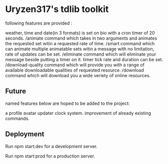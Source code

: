 # Uryzen317's tdlib toolkit

following features are provided :

weather, time and date(in 3 formats) is set on bio with a cron timer of 20 seconds.
/animate command which takes in two arguments and animates the requested set witin a requested rate of time.
/smart command which can animate multiple animatable sets witin a message with no limitation, rate of updates can be set.
/eliminate command which will eliminate your message beside putting a timer on it. timer tick rate and duration can be set.
/download-quality command which will provide you with a range of available downloadable qualities of requested resource.
/download command which will download you a wide veriety of online resources.

## Future

named features below are hoped to be added to the project:

a profile avatar updater clock system.
improvement of already existing commands.

## Deployment

Run npm start:dev for a development server.

Run npm start:prod for a production server.
